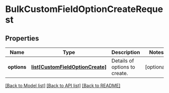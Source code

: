 # BulkCustomFieldOptionCreateRequest

## Properties
Name | Type | Description | Notes
------------ | ------------- | ------------- | -------------
**options** | [**list[CustomFieldOptionCreate]**](CustomFieldOptionCreate.md) | Details of options to create. | [optional] 

[[Back to Model list]](../README.md#documentation-for-models) [[Back to API list]](../README.md#documentation-for-api-endpoints) [[Back to README]](../README.md)

